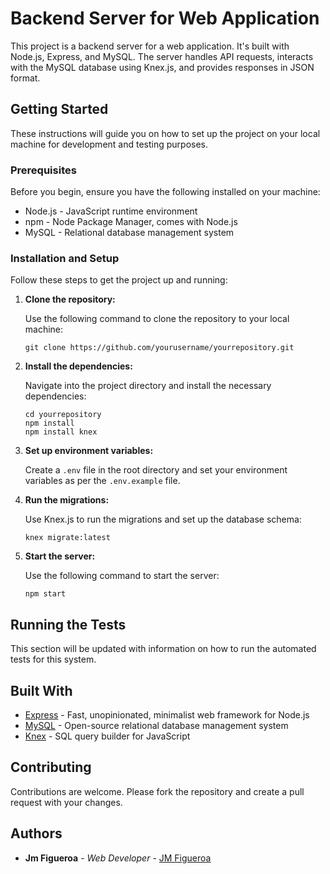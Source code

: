 # Backend Server for Web Application

This project is a backend server for a web application. It's built with Node.js, Express, and MySQL. The server handles API requests, interacts with the MySQL database using Knex.js, and provides responses in JSON format.

## Getting Started

These instructions will guide you on how to set up the project on your local machine for development and testing purposes.

### Prerequisites

Before you begin, ensure you have the following installed on your machine:

- Node.js - JavaScript runtime environment
- npm - Node Package Manager, comes with Node.js
- MySQL - Relational database management system

### Installation and Setup

Follow these steps to get the project up and running:

1. **Clone the repository:**

   Use the following command to clone the repository to your local machine:

   ```
   git clone https://github.com/yourusername/yourrepository.git
   ```

2. **Install the dependencies:**

   Navigate into the project directory and install the necessary dependencies:

   ```
   cd yourrepository
   npm install
   npm install knex
   ```

3. **Set up environment variables:**

   Create a `.env` file in the root directory and set your environment variables as per the `.env.example` file.

4. **Run the migrations:**

   Use Knex.js to run the migrations and set up the database schema:

   ```
   knex migrate:latest
   ```

5. **Start the server:**

   Use the following command to start the server:

   ```
   npm start
   ```

## Running the Tests

This section will be updated with information on how to run the automated tests for this system.

## Built With

- [Express](https://expressjs.com/) - Fast, unopinionated, minimalist web framework for Node.js
- [MySQL](https://www.mysql.com/) - Open-source relational database management system
- [Knex](http://knexjs.org/) - SQL query builder for JavaScript

## Contributing

Contributions are welcome. Please fork the repository and create a pull request with your changes.

## Authors

- **Jm Figueroa** - _Web Developer_ - [JM Figueroa](https://github.com/jmfigueroaGit)
